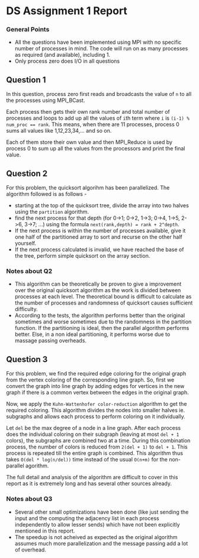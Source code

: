 # DS Assignment 1 Report

### General Points

- All the questions have been implemented using MPI with no specific number of processes in mind. The code will run on as many processes as required (and available), including 1.
- Only process zero does I/O in all questions

## Question 1

In this question, process zero first reads and broadcasts the value of `n` to all the processes using MPI_BCast.

Each process then gets their own rank number and total number of processes and loops to add up all the values of `i`th term where `i` is `(i-1) % num_proc == rank`. This means, when there are 11 processes, process 0 sums all values like 1,12,23,34,... and so on.

Each of them store their own value and then MPI_Reduce is used by process 0 to sum up all the values from the processors and print the final value.

## Question 2

For this problem, the quicksort algorihm has been parallelized. The algorithm followed is as follows - 
- starting at the top of the quicksort tree, divide the array into two halves using the `partition` algorithm.
- find the next process for that depth (for 0->1; 0->2, 1->3; 0->4, 1->5, 2->6, 3->7; ...) using the formula `next(rank,depth) = rank + 2^depth`.
- If the next process is within the number of processes available, give it one half of the partitioned array to sort and recurse on the other half yourself.
- If the next process calculated is invalid, we have reached the base of the tree, perform simple quicksort on the array section.

### Notes about Q2

- This algorithm can be theoretically be proven to give a improvement over the original quicksort algorithm as the work is divided between processes at each level. The theoretical bound is difficult to calculate as the number of processes and randomness of quicksort causes sufficient difficulty.
- According to the tests, the algorithm performs better than the original sometimes and worse sometimes due to the randomness in the partition function. If the partitioning is ideal, then the parallel algorithm performs better. Else, in a non ideal partitioning, it performs worse due to massage passing overheads.

## Question 3

For this problem, we find the required edge coloring for the original graph from the vertex coloring of the corresponding line graph. So, first we convert the graph into line graph by adding edges for vertices in the new graph if there is a common vertex between the edges in the original graph.

Now, we apply the `Kuhn-Wattenhofer color-reduction` algorithm to get the required coloring. This algorithm divides the nodes into smaller halves ie. subgraphs and allows each process to perform coloring on it individually. 

Let `del` be the max degree of a node in a line graph. After each process does the individual coloring on their subgraph (leaving at most `del + 1` colors), the subgraphs are combined two at a time. During this combination process, the number of colors is reduced from `2(del + 1)` to `del + 1`. This process is repeated till the entire graph is combined. This algorithm thus takes `O(del * log(n/del))` time instead of the usual `O(n+m)` for the non-parallel agorithm.

The full detail and analysis of the algorithm are difficult to cover in this report as it is extremely long and has several other sources already.

### Notes about Q3

- Several other small optimizations have been done (like just sending the input and the computing the adjacency list in each process independently to allow lesser sends) which have not been explicitly mentioned in this report.
- The speedup is not acheived as expected as the original algorithm assumes much more parallelization and the message passing add a lot of overhead.